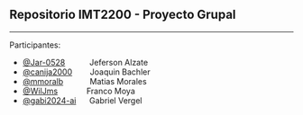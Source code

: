 ## Repositorio IMT2200 - Proyecto Grupal
-------
Participantes: 

 * [@Jar-0528](https://www.github.com/Jar-0528)   &nbsp;&nbsp;&nbsp;&nbsp;&nbsp; &nbsp;&nbsp;&nbsp;         Jeferson Alzate
 * [@canija2000](https://www.github.com/canija2000)  &nbsp;&nbsp;&nbsp;&nbsp;&nbsp;&nbsp;       Joaquin Bachler
 * [@mmoralb](https://www.github.com/mmoralb)  &nbsp;&nbsp;&nbsp;&nbsp;&nbsp;&nbsp;&nbsp;&nbsp;&nbsp;&nbsp;  Matias Morales
 * [@WilJms](https://www.github.com/WilJms)  &nbsp;&nbsp;&nbsp;&nbsp;&nbsp;&nbsp;&nbsp;&nbsp;&nbsp;&nbsp;&nbsp;  Franco Moya
 * [@gabi2024-ai](https://www.github.com/gabi2024-ai)   &nbsp;&nbsp;&nbsp;&nbsp;    Gabriel Vergel    

 



 

      
